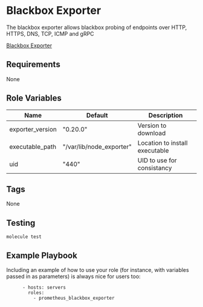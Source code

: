 Blackbox Exporter
=========
The blackbox exporter allows blackbox probing of endpoints over HTTP, HTTPS, DNS, TCP, ICMP and gRPC

[Blackbox Exporter](https://github.com/prometheus/blackbox_exporter)

Requirements
------------

None 

Role Variables
--------------

| Name                  | Default                                                                         | Description                                    |
| --------------------- | ------------------------                                                  | ---------------------------------------------- |
| exporter_version      | "0.20.0"                                                                  | Version to download                            |
| executable_path       | "/var/lib/node_exporter"                                                  | Location to install executable                 |
| uid                   | "440"                                                                     | UID to use for consistancy                     |

Tags
--------------

None

Testing
--------------

`molecule test`

Example Playbook
----------------

Including an example of how to use your role (for instance, with variables passed in as parameters) is always nice for users too:
```
      - hosts: servers
        roles:
          - prometheus_blackbox_exporter
```
